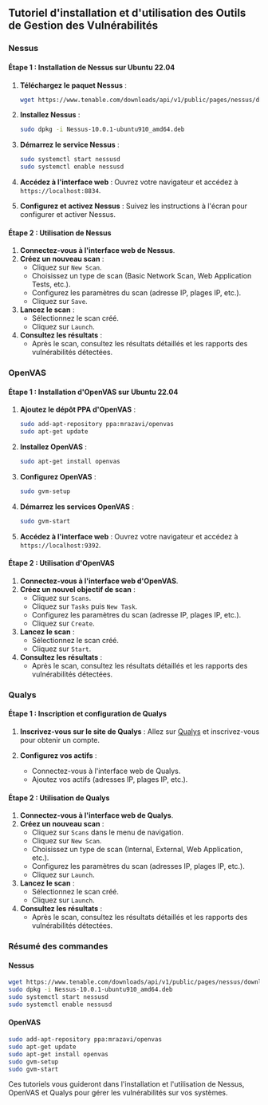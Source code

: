 ## Tutoriel d'installation et d'utilisation des Outils de Gestion des Vulnérabilités

### Nessus

#### Étape 1 : Installation de Nessus sur Ubuntu 22.04

1. **Téléchargez le paquet Nessus** :
    ```bash
    wget https://www.tenable.com/downloads/api/v1/public/pages/nessus/downloads/13795/download?i_agree_to_tenable_license_agreement=true -O Nessus-10.0.1-ubuntu910_amd64.deb
    ```

2. **Installez Nessus** :
    ```bash
    sudo dpkg -i Nessus-10.0.1-ubuntu910_amd64.deb
    ```

3. **Démarrez le service Nessus** :
    ```bash
    sudo systemctl start nessusd
    sudo systemctl enable nessusd
    ```

4. **Accédez à l'interface web** :
    Ouvrez votre navigateur et accédez à `https://localhost:8834`.

5. **Configurez et activez Nessus** :
    Suivez les instructions à l'écran pour configurer et activer Nessus.

#### Étape 2 : Utilisation de Nessus

1. **Connectez-vous à l'interface web de Nessus**.
2. **Créez un nouveau scan** :
    - Cliquez sur `New Scan`.
    - Choisissez un type de scan (Basic Network Scan, Web Application Tests, etc.).
    - Configurez les paramètres du scan (adresse IP, plages IP, etc.).
    - Cliquez sur `Save`.
3. **Lancez le scan** :
    - Sélectionnez le scan créé.
    - Cliquez sur `Launch`.
4. **Consultez les résultats** :
    - Après le scan, consultez les résultats détaillés et les rapports des vulnérabilités détectées.

### OpenVAS

#### Étape 1 : Installation d'OpenVAS sur Ubuntu 22.04

1. **Ajoutez le dépôt PPA d'OpenVAS** :
    ```bash
    sudo add-apt-repository ppa:mrazavi/openvas
    sudo apt-get update
    ```

2. **Installez OpenVAS** :
    ```bash
    sudo apt-get install openvas
    ```

3. **Configurez OpenVAS** :
    ```bash
    sudo gvm-setup
    ```

4. **Démarrez les services OpenVAS** :
    ```bash
    sudo gvm-start
    ```

5. **Accédez à l'interface web** :
    Ouvrez votre navigateur et accédez à `https://localhost:9392`.

#### Étape 2 : Utilisation d'OpenVAS

1. **Connectez-vous à l'interface web d'OpenVAS**.
2. **Créez un nouvel objectif de scan** :
    - Cliquez sur `Scans`.
    - Cliquez sur `Tasks` puis `New Task`.
    - Configurez les paramètres du scan (adresse IP, plages IP, etc.).
    - Cliquez sur `Create`.
3. **Lancez le scan** :
    - Sélectionnez le scan créé.
    - Cliquez sur `Start`.
4. **Consultez les résultats** :
    - Après le scan, consultez les résultats détaillés et les rapports des vulnérabilités détectées.

### Qualys

#### Étape 1 : Inscription et configuration de Qualys

1. **Inscrivez-vous sur le site de Qualys** :
    Allez sur [Qualys](https://www.qualys.com) et inscrivez-vous pour obtenir un compte.

2. **Configurez vos actifs** :
    - Connectez-vous à l'interface web de Qualys.
    - Ajoutez vos actifs (adresses IP, plages IP, etc.).

#### Étape 2 : Utilisation de Qualys

1. **Connectez-vous à l'interface web de Qualys**.
2. **Créez un nouveau scan** :
    - Cliquez sur `Scans` dans le menu de navigation.
    - Cliquez sur `New Scan`.
    - Choisissez un type de scan (Internal, External, Web Application, etc.).
    - Configurez les paramètres du scan (adresses IP, plages IP, etc.).
    - Cliquez sur `Launch`.
3. **Lancez le scan** :
    - Sélectionnez le scan créé.
    - Cliquez sur `Launch`.
4. **Consultez les résultats** :
    - Après le scan, consultez les résultats détaillés et les rapports des vulnérabilités détectées.

### Résumé des commandes

#### Nessus
```bash
wget https://www.tenable.com/downloads/api/v1/public/pages/nessus/downloads/13795/download?i_agree_to_tenable_license_agreement=true -O Nessus-10.0.1-ubuntu910_amd64.deb
sudo dpkg -i Nessus-10.0.1-ubuntu910_amd64.deb
sudo systemctl start nessusd
sudo systemctl enable nessusd
```

#### OpenVAS
```bash
sudo add-apt-repository ppa:mrazavi/openvas
sudo apt-get update
sudo apt-get install openvas
sudo gvm-setup
sudo gvm-start
```

Ces tutoriels vous guideront dans l'installation et l'utilisation de Nessus, OpenVAS et Qualys pour gérer les vulnérabilités sur vos systèmes.
